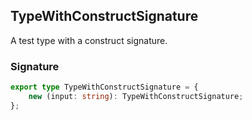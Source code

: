 ## TypeWithConstructSignature

A test type with a construct signature.

<h3 id="typewithconstructsignature-signature">Signature</h3>

```typescript
export type TypeWithConstructSignature = {
    new (input: string): TypeWithConstructSignature;
};
```
